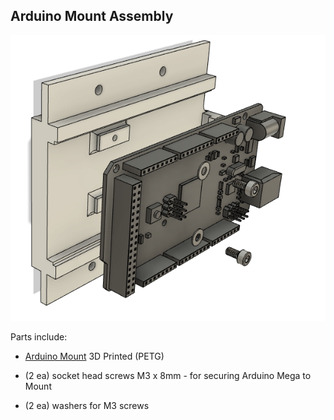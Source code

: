 ## Arduino Mount Assembly
![Arduino Mount Assembly](/Images/Arduino_Mount_Assy.png?raw=true "Arduino Mount Assembly")

Parts include:
+ [Arduino Mount](/3d%20Prints/Arduino_Mount.stl) 3D Printed (PETG)

+ (2 ea) socket head screws M3 x 8mm - for securing Arduino Mega to Mount
+ (2 ea) washers for M3 screws
